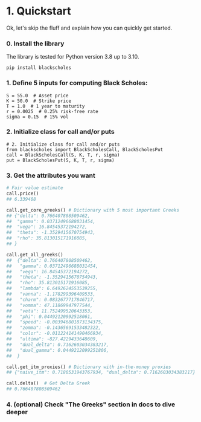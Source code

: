 # 1. Quickstart

Ok, let's skip the fluff and explain how you can quickly
get started.

### 0. Install the library

The library is tested for Python version 3.8 up to 3.10. 

`pip install blackscholes`

### 1. Define 5 inputs for computing Black Scholes:
```python3
S = 55.0  # Asset price
K = 50.0  # Strike price
T = 1.0  # 1 year to maturity
r = 0.0025  # 0.25% risk-free rate
sigma = 0.15  # 15% vol
```
### 2. Initialize class for call and/or puts
```python3
# 2. Initialize class for call and/or puts
from blackscholes import BlackScholesCall, BlackScholesPut
call = BlackScholesCall(S, K, T, r, sigma)
put = BlackScholesPut(S, K, T, r, sigma)
```

###  3. Get the attributes you want
```python
# Fair value estimate
call.price() 
## 6.339408

call.get_core_greeks() # Dictionary with 5 most important Greeks
## {"delta": 0.766407808509462,
##  "gamma": 0.03712496688031454,
##  "vega": 16.84545372194272,
##  "theta": -1.3529415670754943,
##  "rho": 35.813015171916085,
## }

call.get_all_greeks()
##  {"delta": 0.766407808509462,
##   "gamma": 0.03712496688031454,
##   "vega": 16.84545372194272,
##   "theta": -1.3529415670754943,
##   "rho": 35.813015171916085,
##   "lambda": 6.6492624553539255,
##   "vanna": -1.178299396409533,
##   "charm": 0.0832677717846717,
##   "vomma": 47.11869947977544,
##   "veta": 11.752499520643353,
##   "phi": 0.04492120992518061,
##   "speed": -0.003946801873134375,
##   "zomma": -0.14365691533482322,
##   "color": -0.011224141490466934,
##   "ultima": -827.4229433648609,
##   "dual_delta": 0.7162603034383217,
##   "dual_gamma": 0.0449212099251806,
##  }

call.get_itm_proxies() # Dictionary with in-the-money proxies
## {"naive_itm": 0.7180531943767934, "dual_delta": 0.7162603034383217}

call.delta()  # Get Delta Greek
## 0.766407808509462
```

### 4. (optional) Check "The Greeks" section in docs to dive deeper